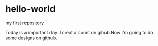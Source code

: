 # hello-world
my first repository

Today is a important day .I creat a count on gihub.Now I'm going to do some designs on github.
